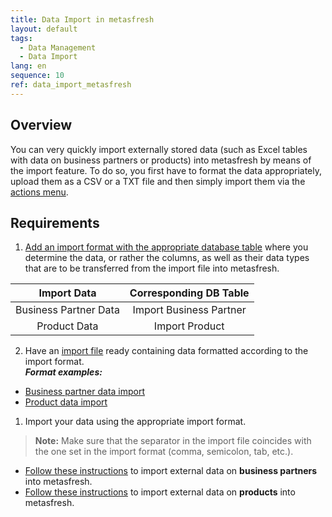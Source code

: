 ```yaml
---
title: Data Import in metasfresh
layout: default
tags:
  - Data Management
  - Data Import
lang: en
sequence: 10
ref: data_import_metasfresh
---
```


## Overview
You can very quickly import externally stored data (such as Excel tables with data on business partners or products) into metasfresh by means of the import feature. To do so, you first have to format the data appropriately, upload them as a CSV or a TXT file and then simply import them via the [actions menu](StartAction).

## Requirements
1. [Add an import format with the appropriate database table](Add_import_format) where you determine the data, or rather the columns, as well as their data types that are to be transferred from the import file into metasfresh.

| Import Data | Corresponding DB Table |
| :---: | :---: |
| Business Partner Data | Import Business Partner |
| Product Data | Import Product |

2. Have an [import file](Import_file_useful_tips) ready containing data formatted according to the import format.<br> ***Format examples:***
 - [Business partner data import](Import_format_example_bpartner)
 - [Product data import](Import_format_example_product)

1. Import your data using the appropriate import format.
 >**Note:** Make sure that the separator in the import file coincides with the one set in the import format (comma, semicolon, tab, etc.).

 - [Follow these instructions](Import_bpartner_data) to import external data on **business partners** into metasfresh.
 - [Follow these instructions](Import_product_data) to import external data on **products** into metasfresh.
